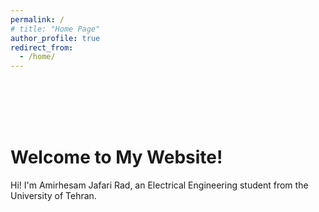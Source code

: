 ```yaml
---
permalink: /
# title: "Home Page"
author_profile: true
redirect_from: 
  - /home/
--- 
```

<br>
<br>
<br>
<br>

# Welcome to My Website! 
 Hi! I'm Amirhesam Jafari Rad, an Electrical Engineering student from the University of Tehran. 

